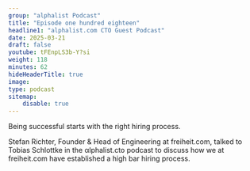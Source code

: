 ```yaml
---
group: "alphalist Podcast"
title: "Episode one hundred eighteen"
headline1: "alphalist.com CTO Guest Podcast"
date: 2025-03-21
draft: false
youtube: tFEnpLS3b-Y?si
weight: 118
minutes: 62
hideHeaderTitle: true
image:
type: podcast
sitemap:
    disable: true
---
```


Being successful starts with the right hiring process.

Stefan Richter,  Founder & Head of Engineering at freiheit.com, talked to Tobias Schlottke in the αlphalist.cto podcast to discuss how we at freiheit.com have established a high bar hiring process.
